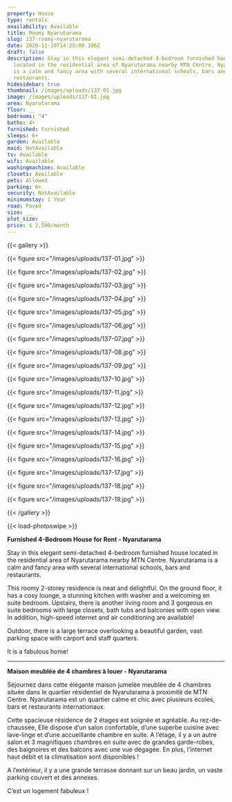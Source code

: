 ```yaml
---
property: House
type: rentals
availability: Available
title: Roomy Nyarutarama
slug: 137-roomy-nyarutarama
date: 2020-11-10T14:25:00.106Z
draft: false
description: Stay in this elegant semi-detached 4-bedroom furnished house
  located in the residential area of Nyarutarama nearby MTN Centre. Nyarutarama
  is a calm and fancy area with several international schools, bars and
  restaurants.
hidesidebar: true
thumbnail: /images/uploads/137-01.jpg
image: /images/uploads/137-01.jpg
area: Nyarutarama
floor: __
bedrooms: "4"
baths: 4+
furnished: Furnished
sleeps: 6+
garden: Available
maid: NotAvailable
tv: Available
wifi: Available
washingmachine: Available
closets: Available
pets: Allowed
parking: 6+
security: NotAvailable
minimumstay: 1 Year
road: Paved
size: __
plot_size: __
price: $ 2,500/month
---
```

{{< gallery >}}

{{< figure src="/images/uploads/137-01.jpg" >}}

{{< figure src="/images/uploads/137-02.jpg" >}}

{{< figure src="/images/uploads/137-03.jpg" >}}

{{< figure src="/images/uploads/137-04.jpg" >}}

{{< figure src="/images/uploads/137-05.jpg" >}}

{{< figure src="/images/uploads/137-06.jpg" >}}

{{< figure src="/images/uploads/137-07.jpg" >}}

{{< figure src="/images/uploads/137-08.jpg" >}}

{{< figure src="/images/uploads/137-09.jpg" >}}

{{< figure src="/images/uploads/137-10.jpg" >}}

{{< figure src="/images/uploads/137-11.jpg" >}}

{{< figure src="/images/uploads/137-12.jpg" >}}

{{< figure src="/images/uploads/137-13.jpg" >}}

{{< figure src="/images/uploads/137-14.jpg" >}}

{{< figure src="/images/uploads/137-15.jpg" >}}

{{< figure src="/images/uploads/137-16.jpg" >}}

{{< figure src="/images/uploads/137-17.jpg" >}}

{{< figure src="/images/uploads/137-18.jpg" >}}

{{< figure src="/images/uploads/137-19.jpg" >}}

{{< /gallery >}}

{{< load-photoswipe >}}

**Furnished 4-Bedroom House for Rent - Nyarutarama**

Stay in this elegant semi-detached 4-bedroom furnished house located in the residential area of Nyarutarama nearby MTN Centre. Nyarutarama is a calm and fancy area with several international schools, bars and restaurants.

This roomy 2-storey residence is neat and delightful. On the ground floor, it has a cosy lounge, a stunning kitchen with washer and a welcoming en suite bedroom. Upstairs, there is another living room and 3 gorgeous en suite bedrooms with large closets, bath tubs and balconies with open view. In addition, high-speed internet and air conditioning are available!

Outdoor, there is a large terrace overlooking a beautiful garden, vast parking space with carport and staff quarters.

It is a fabulous home!

- - -

**Maison meublée de 4 chambres à louer - Nyarutarama**

Séjournez dans cette élégante maison jumelée meublée de 4 chambres située dans le quartier résidentiel de Nyarutarama à proximité de MTN Centre. Nyarutarama est un quartier calme et chic avec plusieurs écoles, bars et restaurants internationaux.

Cette spacieuse résidence de 2 étages est soignée et agréable. Au rez-de-chaussée, Elle dispose d’un salon confortable, d’une superbe cuisine avec lave-linge et d’une accueillante chambre en suite. A l’étage, il y a un autre salon et 3 magnifiques chambres en suite avec de grandes garde-robes, des baignoires et des balcons avec une vue dégagée. En plus, l’internet haut débit et la climatisation sont disponibles !

A l’extérieur, il y a une grande terrasse donnant sur un beau jardin, un vaste parking couvert et des annexes.

C’est un logement fabuleux !